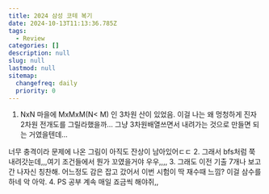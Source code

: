 ```yaml
---
title: 2024 삼성 코테 복기
date: 2024-10-13T11:13:36.785Z
tags:
  - Review
categories: []
description: null
slug: null
lastmod: null
sitemap:
  changefreq: daily
  priority: 0
---
```

1. NxN 마을에 MxMxM(N< M) 인 3차원 산이 있었음. 이걸 나는 왜 멍청하게 진자 2차원 전개도를 그릴라했을까... 그냥 3차원배열쓰면서 내려가는 것으로 만들면 되는 거였을텐데...

너무 충격이라 문제에 나온 그림이 아직도 잔상이 남아있어ㄷㄷ
2. 그래서 bfs처럼 쭉 내려갓눈데,,,여기 조건들에서 뭔가 꼬였을거야 우우,,,,
3. 그래도 이전 기출 7개나 보고간 나자신 칭찬해. 어느정도 감은 잡고 갔어서 이번 시험이 딱 재수때 느낌? 이걸 삼수를 하네 악 아악.
4. PS 공부 계속 매일 죠금씩 해야쥐,,